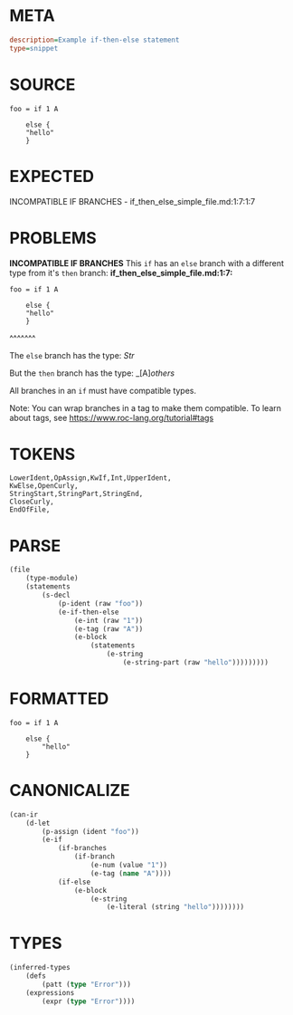 # META
~~~ini
description=Example if-then-else statement
type=snippet
~~~
# SOURCE
~~~roc
foo = if 1 A

    else {
	"hello"
    }
~~~
# EXPECTED
INCOMPATIBLE IF BRANCHES - if_then_else_simple_file.md:1:7:1:7
# PROBLEMS
**INCOMPATIBLE IF BRANCHES**
This `if` has an `else` branch with a different type from it's `then` branch:
**if_then_else_simple_file.md:1:7:**
```roc
foo = if 1 A

    else {
	"hello"
    }
```
 ^^^^^^^

The `else` branch has the type:
    _Str_

But the `then` branch has the type:
    _[A]_others_

All branches in an `if` must have compatible types.

Note: You can wrap branches in a tag to make them compatible.
To learn about tags, see <https://www.roc-lang.org/tutorial#tags>

# TOKENS
~~~zig
LowerIdent,OpAssign,KwIf,Int,UpperIdent,
KwElse,OpenCurly,
StringStart,StringPart,StringEnd,
CloseCurly,
EndOfFile,
~~~
# PARSE
~~~clojure
(file
	(type-module)
	(statements
		(s-decl
			(p-ident (raw "foo"))
			(e-if-then-else
				(e-int (raw "1"))
				(e-tag (raw "A"))
				(e-block
					(statements
						(e-string
							(e-string-part (raw "hello")))))))))
~~~
# FORMATTED
~~~roc
foo = if 1 A

	else {
		"hello"
	}
~~~
# CANONICALIZE
~~~clojure
(can-ir
	(d-let
		(p-assign (ident "foo"))
		(e-if
			(if-branches
				(if-branch
					(e-num (value "1"))
					(e-tag (name "A"))))
			(if-else
				(e-block
					(e-string
						(e-literal (string "hello"))))))))
~~~
# TYPES
~~~clojure
(inferred-types
	(defs
		(patt (type "Error")))
	(expressions
		(expr (type "Error"))))
~~~
